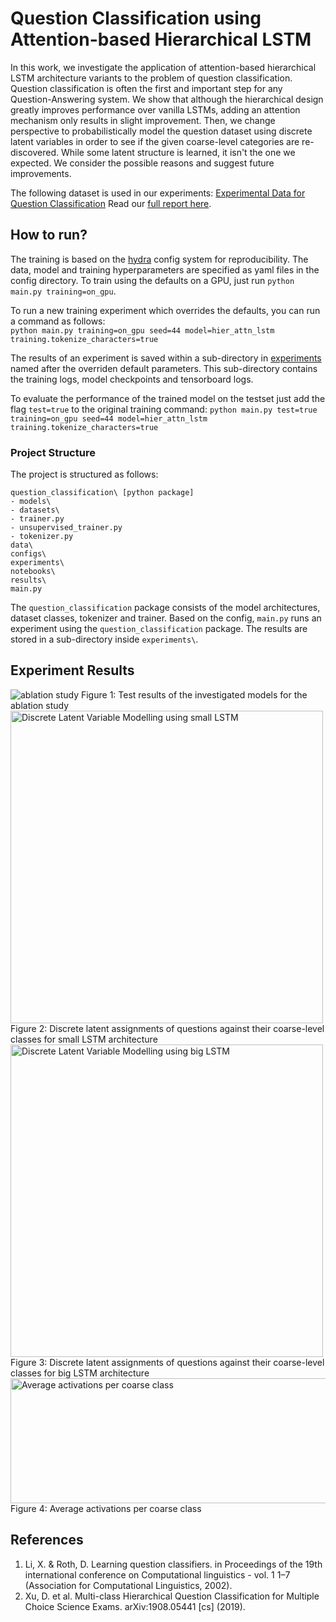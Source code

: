 # Question Classification using Attention-based Hierarchical LSTM

In this work, we investigate the application of attention-based hierarchical LSTM architecture variants to the problem of question classification. Question classification is often the first and important step for any Question-Answering system. We show that although the hierarchical design greatly improves performance over vanilla LSTMs, adding an attention mechanism only results in slight improvement. Then, we change perspective to probabilistically model the question dataset using discrete latent variables in order to see if the given coarse-level categories are re-discovered. While some latent structure is learned, it isn't the one we expected. We consider the possible reasons and suggest future improvements.

The following dataset is used in our experiments: [Experimental Data for Question Classification](http://cogcomp.org/Data/QA/QC/)
Read our [full report here](report.pdf).

## How to run?
The training is based on the [hydra](https://hydra.cc/) config system for reproducibility. The data, model and training hyperparameters are specified as yaml files in the config directory. To train using the defaults on a GPU, just run ```python main.py training=on_gpu```.

To run a new training experiment which overrides the defaults, you can run a command as follows:  
```python main.py training=on_gpu seed=44 model=hier_attn_lstm training.tokenize_characters=true```

The results of an experiment is saved within a sub-directory in [experiments](experiments/) named after the overriden default parameters. This sub-directory contains the training logs, model checkpoints and tensorboard logs.

To evaluate the performance of the trained model on the testset just add the flag ```test=true``` to the original training command:
```python main.py test=true training=on_gpu seed=44 model=hier_attn_lstm training.tokenize_characters=true```

### Project Structure
The project is structured as follows:

```
question_classification\ [python package]
- models\
- datasets\
- trainer.py
- unsupervised_trainer.py
- tokenizer.py
data\
configs\
experiments\
notebooks\
results\
main.py
```
The ```question_classification``` package consists of the model architectures, dataset classes, tokenizer and trainer. Based on the config, ```main.py``` runs an experiment using the ```question_classification``` package. The results are stored in a sub-directory inside ```experiments\```.

## Experiment Results
<img src="/results/ablation_study.png" alt="ablation study"	title="Test results of the investigated models for the ablation study" />
Figure 1: Test results of the investigated models for the ablation study 

<img src="/results/unsupervised_lstm.png" alt="Discrete Latent Variable Modelling using small LSTM"	title="Discrete latent assignments of questions against their coarse-level classes for small LSTM architecture" height="500" />
Figure 2: Discrete latent assignments of questions against their coarse-level classes for small LSTM architecture

<img src="/results/unsupervised_deep_lstm.png" alt="Discrete Latent Variable Modelling using big LSTM"	title="Discrete latent assignments of questions against their coarse-level classes for big LSTM architecture" height="500" />
Figure 3: Discrete latent assignments of questions against their coarse-level classes for big LSTM architecture  

<img src="/results/highway_6.png" alt="Average activations per coarse class"	title="Average activations per coarse class" height="200" width="900" />
Figure 4: Average activations per coarse class


## References
1. Li, X. & Roth, D. Learning question classifiers. in Proceedings of the 19th international conference on Computational linguistics  - vol. 1 1–7 (Association for Computational Linguistics, 2002).
2. Xu, D. et al. Multi-class Hierarchical Question Classification for Multiple Choice Science Exams. arXiv:1908.05441 [cs] (2019).
